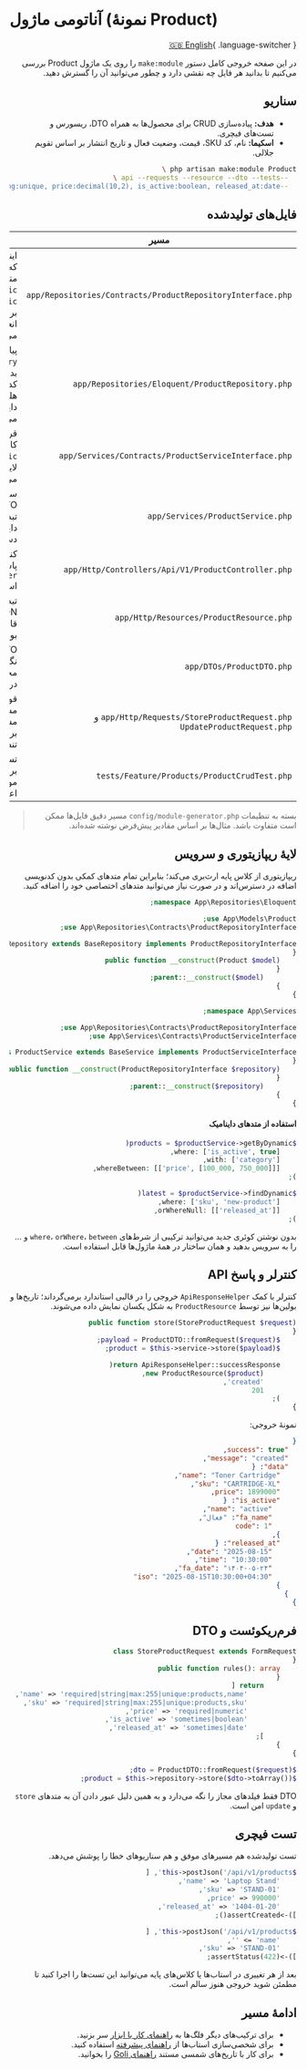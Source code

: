 # آناتومی ماژول (نمونهٔ Product)

<div dir="rtl" markdown="1">

[🇬🇧 English](../en/module-anatomy.md){ .language-switcher }

در این صفحه خروجی کامل دستور `make:module` را روی یک ماژول Product بررسی می‌کنیم تا بدانید هر فایل چه نقشی دارد و چطور می‌توانید آن را گسترش دهید.

## سناریو

- **هدف:** پیاده‌سازی CRUD برای محصول‌ها به همراه DTO، ریسورس و تست‌های فیچری.
- **اسکیما:** نام، کد SKU، قیمت، وضعیت فعال و تاریخ انتشار بر اساس تقویم جلالی.

```bash
php artisan make:module Product \
  --api --requests --resource --dto --tests \
  --fields="name:string:unique, sku:string:unique, price:decimal(10,2), is_active:boolean, released_at:date"
```

## فایل‌های تولیدشده

| مسیر | توضیح |
| --- | --- |
| `app/Repositories/Contracts/ProductRepositoryInterface.php` | اینترفیس ریپازیتوری که علاوه بر `find`، متدهای `findDynamic` و `getByDynamic` را برای فیلترهای انعطاف‌پذیر در اختیار می‌گذارد. |
| `app/Repositories/Eloquent/ProductRepository.php` | پیاده‌سازی مبتنی بر `BaseRepository` که بدون نیاز به کدنویسی اضافه از هلپرهای کوئری داینامیک استفاده می‌کند. |
| `app/Services/Contracts/ProductServiceInterface.php` | قرارداد سرویس که کاربرد `getByDynamic` را به لایهٔ بالاتر انتشار می‌دهد. |
| `app/Services/ProductService.php` | سرویس اصلی که DTO را به آرایه تبدیل کرده و متدهای داینامیک را در دسترس نگه می‌دارد. |
| `app/Http/Controllers/Api/V1/ProductController.php` | کنترلر REST که پاسخ‌ها را با `ApiResponseHelper` استاندارد می‌کند. |
| `app/Http/Resources/ProductResource.php` | تبدیل خروجی به JSON دلخواه با قالب‌بندی تاریخ‌ها و بولین‌ها. |
| `app/DTOs/ProductDTO.php` | DTO سبک برای نگهداری فیلدهای مجاز و تبدیل درخواست به آرایه. |
| `app/Http/Requests/StoreProductRequest.php` و `UpdateProductRequest.php` | قوانین اعتبارسنجی مستقیم از اسکیما مشتق می‌شوند و برای بروزرسانی تنظیم می‌گردند. |
| `tests/Feature/Products/ProductCrudTest.php` | تست کامل فیچری برای سناریوهای موفق و خطای اعتبارسنجی. |

> بسته به تنظیمات `config/module-generator.php` مسیر دقیق فایل‌ها ممکن است متفاوت باشد. مثال‌ها بر اساس مقادیر پیش‌فرض نوشته شده‌اند.

## لایهٔ ریپازیتوری و سرویس

ریپازیتوری از کلاس پایه ارث‌بری می‌کند؛ بنابراین تمام متدهای کمکی بدون کدنویسی اضافه در دسترس‌اند و در صورت نیاز می‌توانید متدهای اختصاصی خود را اضافه کنید.

```php
namespace App\Repositories\Eloquent;

use App\Models\Product;
use App\Repositories\Contracts\ProductRepositoryInterface;

class ProductRepository extends BaseRepository implements ProductRepositoryInterface
{
    public function __construct(Product $model)
    {
        parent::__construct($model);
    }
}
```

```php
namespace App\Services;

use App\Repositories\Contracts\ProductRepositoryInterface;
use App\Services\Contracts\ProductServiceInterface;

class ProductService extends BaseService implements ProductServiceInterface
{
    public function __construct(ProductRepositoryInterface $repository)
    {
        parent::__construct($repository);
    }
}
```

#### استفاده از متدهای داینامیک

```php
$products = $productService->getByDynamic(
    where: ['is_active', true],
    with: ['category'],
    whereBetween: [['price', [100_000, 750_000]]],
);

$latest = $productService->findDynamic(
    where: ['sku', 'new-product'],
    orWhereNull: [['released_at']],
);
```

بدون نوشتن کوئری جدید می‌توانید ترکیبی از شرط‌های `where`، `orWhere`، `between` و ... را به سرویس بدهید و همان ساختار در همهٔ ماژول‌ها قابل استفاده است.

## کنترلر و پاسخ API

کنترلر با کمک `ApiResponseHelper` خروجی را در قالبی استاندارد برمی‌گرداند؛ تاریخ‌ها و بولین‌ها نیز توسط `ProductResource` به شکل یکسان نمایش داده می‌شوند.

```php
public function store(StoreProductRequest $request)
{
    $payload = ProductDTO::fromRequest($request);
    $product = $this->service->store($payload);

    return ApiResponseHelper::successResponse(
        new ProductResource($product),
        'created',
        201
    );
}
```

نمونهٔ خروجی:

```json
{
  "success": true,
  "message": "created",
  "data": {
    "name": "Toner Cartridge",
    "sku": "CARTRIDGE-XL",
    "price": 1899000,
    "is_active": {
      "name": "active",
      "fa_name": "فعال",
      "code": 1
    },
    "released_at": {
      "date": "2025-08-15",
      "time": "10:30:00",
      "fa_date": "۱۴۰۴-۰۵-۲۴",
      "iso": "2025-08-15T10:30:00+04:30"
    }
  }
}
```

## فرم‌ریکوئست و DTO

```php
class StoreProductRequest extends FormRequest
{
    public function rules(): array
    {
        return [
            'name' => 'required|string|max:255|unique:products,name',
            'sku' => 'required|string|max:255|unique:products,sku',
            'price' => 'required|numeric',
            'is_active' => 'sometimes|boolean',
            'released_at' => 'sometimes|date',
        ];
    }
}
```

```php
$dto = ProductDTO::fromRequest($request);
$product = $this->repository->store($dto->toArray());
```

DTO فقط فیلدهای مجاز را نگه می‌دارد و به همین دلیل عبور دادن آن به متدهای `store` و `update` امن است.

## تست فیچری

تست تولیدشده هم مسیرهای موفق و هم سناریوهای خطا را پوشش می‌دهد.

```php
$this->postJson('/api/v1/products', [
    'name' => 'Laptop Stand',
    'sku' => 'STAND-01',
    'price' => 990000,
    'released_at' => '1404-01-20',
])->assertCreated();

$this->postJson('/api/v1/products', [
    'name' => '',
    'sku' => 'STAND-01',
])->assertStatus(422);
```

بعد از هر تغییری در استاب‌ها یا کلاس‌های پایه می‌توانید این تست‌ها را اجرا کنید تا مطمئن شوید خروجی هنوز سالم است.

## ادامهٔ مسیر

- برای ترکیب‌های دیگر فلگ‌ها به [راهنمای کار با ابزار](usage.md) سر بزنید.
- برای شخصی‌سازی استاب‌ها از [راهنمای پیشرفته](advanced.md) استفاده کنید.
- برای کار با تاریخ‌های شمسی مستند [راهنمای Goli](goli-guide.md) را بخوانید.

</div>
